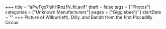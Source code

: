 +++
title = "aPwFgx7lshHRnz1N_ftI.avif"
draft = false
tags = ["Photos"]
categories = ["Unknown Manufacturers"]
pages = ["Gigglebee's"]
startDate = ""
+++
Picture of Wilbur(left), Dilly, and Bandit from the first Piccadilly Circus
